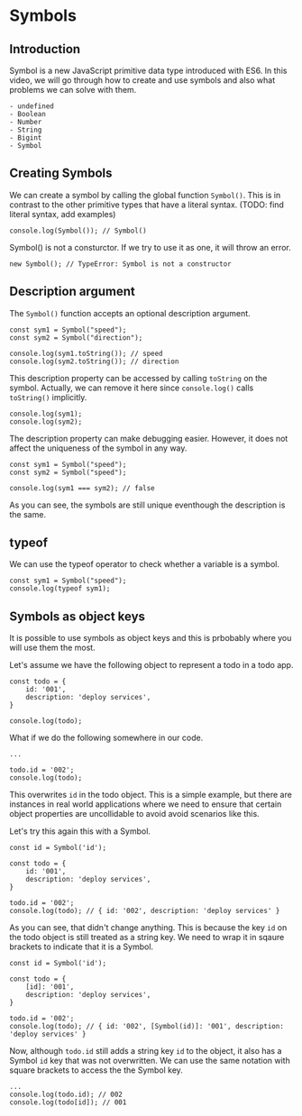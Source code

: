 # Symbols

## Introduction

Symbol is a new JavaScript primitive data type introduced with ES6. In this video, we will go through how to create and use symbols and also what problems we can solve with them.

```
- undefined
- Boolean
- Number
- String
- Bigint
- Symbol
```

## Creating Symbols

We can create a symbol by calling the global function `Symbol()`. This is in contrast to the other primitive types that have a literal syntax. (TODO: find literal syntax, add examples)

```
console.log(Symbol()); // Symbol()
```

Symbol() is not a consturctor. If we try to use it as one, it will throw an error.

```
new Symbol(); // TypeError: Symbol is not a constructor
```

## Description argument

The `Symbol()` function accepts an optional description argument.

```
const sym1 = Symbol("speed");
const sym2 = Symbol("direction");

console.log(sym1.toString()); // speed
console.log(sym2.toString()); // direction
```

This description property can be accessed by calling `toString` on the symbol. Actually, we can remove it here since `console.log()` calls `toString()` implicitly.

```
console.log(sym1);
console.log(sym2);
```

The description property can make debugging easier. However, it does not affect the uniqueness of the symbol in any way.

```
const sym1 = Symbol("speed");
const sym2 = Symbol("speed");

console.log(sym1 === sym2); // false
```
As you can see, the symbols are still unique eventhough the description is the same.


## typeof

We can use the typeof operator to check whether a variable is a symbol.

```
const sym1 = Symbol("speed");
console.log(typeof sym1);
```

## Symbols as object keys

It is possible to use symbols as object keys and this is prbobably where you will use them the most.

Let's assume we have the following object to represent a todo in a todo app.

```
const todo = {
    id: '001',
    description: 'deploy services',
}

console.log(todo);
```
What if we do the following somewhere in our code.

```
...

todo.id = '002';
console.log(todo);
```

This overwrites `id` in the todo object. This is a simple example, but there are instances in real world applications where we need to ensure that certain object properties are uncollidable to avoid avoid scenarios like this.

Let's try this again this with a Symbol.

```
const id = Symbol('id');

const todo = {
    id: '001',
    description: 'deploy services',
}

todo.id = '002';
console.log(todo); // { id: '002', description: 'deploy services' }
```

As you can see, that didn't change anything. This is because the key `id` on the todo object is still treated as a string key. We need to wrap it in sqaure brackets to indicate that it is a Symbol.

```
const id = Symbol('id');

const todo = {
    [id]: '001',
    description: 'deploy services',
}

todo.id = '002';
console.log(todo); // { id: '002', [Symbol(id)]: '001', description: 'deploy services' }
```

Now, although `todo.id` still adds a string key `id` to the object, it also has a Symbol `id` key that was not overwritten. We can use the same notation with square brackets to access the the Symbol key.

```
...
console.log(todo.id); // 002
console.log(todo[id]); // 001
```
